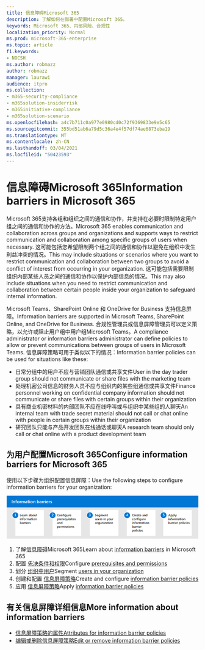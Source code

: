 ```yaml
---
title: 信息障碍Microsoft 365
description: 了解如何在部署中配置Microsoft 365。
keywords: Microsoft 365、内部风险、合规性
localization_priority: Normal
ms.prod: microsoft-365-enterprise
ms.topic: article
f1.keywords:
- NOCSH
ms.author: robmazz
author: robmazz
manager: laurawi
audience: itpro
ms.collection:
- m365-security-compliance
- m365solution-insiderrisk
- m365initiative-compliance
- m365solution-scenario
ms.openlocfilehash: a4c7b711c0a977e0980cd0c72f9369833e9e5c65
ms.sourcegitcommit: 355bd51ab6a79d5c36a4e4f57df74ae6873eba19
ms.translationtype: MT
ms.contentlocale: zh-CN
ms.lasthandoff: 03/04/2021
ms.locfileid: "50423593"
---
```

# <a name="information-barriers-in-microsoft-365"></a><span data-ttu-id="4c742-104">信息障碍Microsoft 365</span><span class="sxs-lookup"><span data-stu-id="4c742-104">Information barriers in Microsoft 365</span></span>

<span data-ttu-id="4c742-105">Microsoft 365支持各组和组织之间的通信和协作，并支持在必要时限制特定用户组之间的通信和协作的方法。</span><span class="sxs-lookup"><span data-stu-id="4c742-105">Microsoft 365 enables communication and collaboration across groups and organizations and supports ways to restrict communication and collaboration among specific groups of users when necessary.</span></span> <span data-ttu-id="4c742-106">这可能包括您希望限制两个组之间的通信和协作以避免在组织中发生利益冲突的情况。</span><span class="sxs-lookup"><span data-stu-id="4c742-106">This may include situations or scenarios where you want to restrict communication and collaboration between two groups to avoid a conflict of interest from occurring in your organization.</span></span> <span data-ttu-id="4c742-107">这可能包括需要限制组织内部某些人员之间的通信和协作以保护内部信息的情况。</span><span class="sxs-lookup"><span data-stu-id="4c742-107">This may also include situations when you need to restrict communication and collaboration between certain people inside your organization to safeguard internal information.</span></span>

<span data-ttu-id="4c742-108">Microsoft Teams、SharePoint Online 和 OneDrive for Business 支持信息屏障。</span><span class="sxs-lookup"><span data-stu-id="4c742-108">Information barriers are supported in Microsoft Teams, SharePoint Online, and OneDrive for Business.</span></span> <span data-ttu-id="4c742-109">合规性管理员或信息屏障管理员可以定义策略，以允许或阻止用户组中用户组Microsoft Teams。</span><span class="sxs-lookup"><span data-stu-id="4c742-109">A compliance administrator or information barriers administrator can define policies to allow or prevent communications between groups of users in Microsoft Teams.</span></span> <span data-ttu-id="4c742-110">信息屏障策略可用于类似以下的情况：</span><span class="sxs-lookup"><span data-stu-id="4c742-110">Information barrier policies can be used for situations like these:</span></span>

- <span data-ttu-id="4c742-111">日常分组中的用户不应与营销团队通信或共享文件</span><span class="sxs-lookup"><span data-stu-id="4c742-111">User in the day trader group should not communicate or share files with the marketing team</span></span>
- <span data-ttu-id="4c742-112">处理机密公司信息的财务人员不应与组织内的某些组通信或共享文件</span><span class="sxs-lookup"><span data-stu-id="4c742-112">Finance personnel working on confidential company information should not communicate or share files with certain groups within their organization</span></span>
- <span data-ttu-id="4c742-113">具有商业机密材料的内部团队不应在线呼叫或与组织中某些组的人聊天</span><span class="sxs-lookup"><span data-stu-id="4c742-113">An internal team with trade secret material should not call or chat online with people in certain groups within their organization</span></span>
- <span data-ttu-id="4c742-114">研究团队只能与产品开发团队在线通话或聊天</span><span class="sxs-lookup"><span data-stu-id="4c742-114">A research team should only call or chat online with a product development team</span></span>

## <a name="configure-information-barriers-for-microsoft-365"></a><span data-ttu-id="4c742-115">为用户配置Microsoft 365</span><span class="sxs-lookup"><span data-stu-id="4c742-115">Configure information barriers for Microsoft 365</span></span>

<span data-ttu-id="4c742-116">使用以下步骤为组织配置信息屏障：</span><span class="sxs-lookup"><span data-stu-id="4c742-116">Use the following steps to configure information barriers for your organization:</span></span>

![内部风险解决方案信息屏障步骤](../media/ir-solution-ib-steps.png)

1. <span data-ttu-id="4c742-118">了解[信息障碍](information-barriers.md)Microsoft 365</span><span class="sxs-lookup"><span data-stu-id="4c742-118">Learn about [information barriers](information-barriers.md) in Microsoft 365</span></span>
2. <span data-ttu-id="4c742-119">配置 [先决条件和权限](information-barriers-policies.md#prerequisites)</span><span class="sxs-lookup"><span data-stu-id="4c742-119">Configure [prerequisites and permissions](information-barriers-policies.md#prerequisites)</span></span>
3. <span data-ttu-id="4c742-120">划分 [组织中用户](information-barriers-policies.md#part-1-segment-users)</span><span class="sxs-lookup"><span data-stu-id="4c742-120">Segment [users in your organization](information-barriers-policies.md#part-1-segment-users)</span></span>
4. <span data-ttu-id="4c742-121">创建和配置 [信息屏障策略](information-barriers-policies.md#part-2-define-information-barrier-policies)</span><span class="sxs-lookup"><span data-stu-id="4c742-121">Create and configure [information barrier policies](information-barriers-policies.md#part-2-define-information-barrier-policies)</span></span>
5. <span data-ttu-id="4c742-122">应用 [信息屏障策略](information-barriers-policies.md#part-3-apply-information-barrier-policies)</span><span class="sxs-lookup"><span data-stu-id="4c742-122">Apply [information barrier policies](information-barriers-policies.md#part-3-apply-information-barrier-policies)</span></span>

## <a name="more-information-about-information-barriers"></a><span data-ttu-id="4c742-123">有关信息屏障详细信息</span><span class="sxs-lookup"><span data-stu-id="4c742-123">More information about information barriers</span></span>

- [<span data-ttu-id="4c742-124">信息屏障策略的属性</span><span class="sxs-lookup"><span data-stu-id="4c742-124">Attributes for information barrier policies</span></span>](information-barriers-attributes.md)
- [<span data-ttu-id="4c742-125">编辑或删除信息屏障策略</span><span class="sxs-lookup"><span data-stu-id="4c742-125">Edit or remove information barrier policies</span></span>](information-barriers-edit-segments-policies.md)